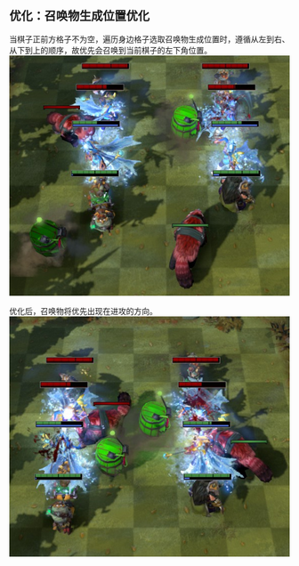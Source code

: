 ## 优化：召唤物生成位置优化

当棋子正前方格子不为空，遍历身边格子选取召唤物生成位置时，遵循从左到右、从下到上的顺序，故优先会召唤到当前棋子的左下角位置。  
<img src="https://github.com/zizouqi/DAC-Feedback/blob/master/Misc/Image/20190604/before.jpg" alt="Before" title="Before" />

优化后，召唤物将优先出现在进攻的方向。  
<img src="https://github.com/zizouqi/DAC-Feedback/blob/master/Misc/Image/20190604/after.jpg" alt="After" title="After" />

